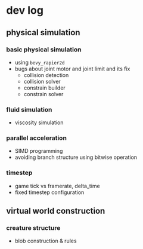 # dev log

## physical simulation

### basic physical simulation

- using `bevy_rapier2d`
- bugs about joint motor and joint limit and its fix
  - collision detection
  - collision solver
  - constrain builder
  - constrain solver

### fluid simulation

- viscosity simulation

### parallel acceleration

- SIMD programming
- avoiding branch structure using bitwise operation

### timestep

- game tick vs framerate, delta_time
- fixed timestep configuration

## virtual world construction

### creature structure

- blob construction & rules

